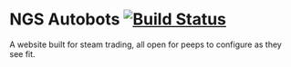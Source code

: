 # NGS Autobots [![Build Status](https://travis-ci.org/NGSNetwork/autobots.svg?branch=master)](https://travis-ci.org/NGSNetwork/autobots)
A website built for steam trading, all open for peeps to configure as they see fit.